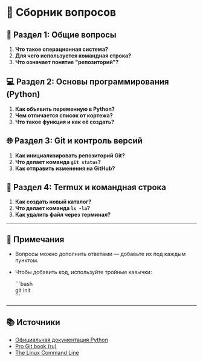 # 🧠 Сборник вопросов

## 📌 Раздел 1: Общие вопросы

1. **Что такое операционная система?**
2. **Для чего используется командная строка?**
3. **Что означает понятие "репозиторий"?**

## 💻 Раздел 2: Основы программирования (Python)

1. **Как объявить переменную в Python?**
2. **Чем отличается список от кортежа?**
3. **Что такое функция и как её создать?**

## 🌐 Раздел 3: Git и контроль версий

1. **Как инициализировать репозиторий Git?**
2. **Что делает команда `git status`?**
3. **Как отправить изменения на GitHub?**

## 📂 Раздел 4: Termux и командная строка

1. **Как создать новый каталог?**
2. **Что делает команда `ls -la`?**
3. **Как удалить файл через терминал?**

---

## 📝 Примечания

- Вопросы можно дополнить ответами — добавьте их под каждым пунктом.
- Чтобы добавить код, используйте тройные кавычки:
  
  \`\`\`bash  
  git init  
  \`\`\`

---

## 📚 Источники

- [Официальная документация Python](https://docs.python.org/3/)
- [Pro Git book (ru)](https://git-scm.com/book/ru/v2)
- [The Linux Command Line](http://linuxcommand.org/tlcl.php)
